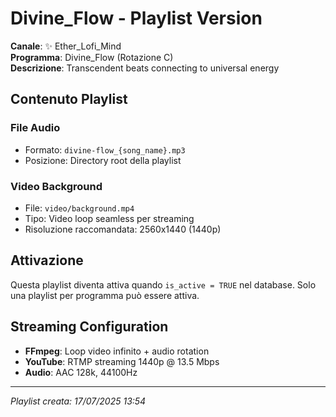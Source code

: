 # Divine_Flow - Playlist Version

**Canale**: ✨ Ether_Lofi_Mind  
**Programma**: Divine_Flow (Rotazione C)  
**Descrizione**: Transcendent beats connecting to universal energy

## Contenuto Playlist

### File Audio
- Formato: `divine-flow_{song_name}.mp3`
- Posizione: Directory root della playlist

### Video Background
- File: `video/background.mp4`
- Tipo: Video loop seamless per streaming
- Risoluzione raccomandata: 2560x1440 (1440p)

## Attivazione
Questa playlist diventa attiva quando `is_active = TRUE` nel database.
Solo una playlist per programma può essere attiva.

## Streaming Configuration
- **FFmpeg**: Loop video infinito + audio rotation
- **YouTube**: RTMP streaming 1440p @ 13.5 Mbps
- **Audio**: AAC 128k, 44100Hz

---
*Playlist creata: 17/07/2025 13:54*
